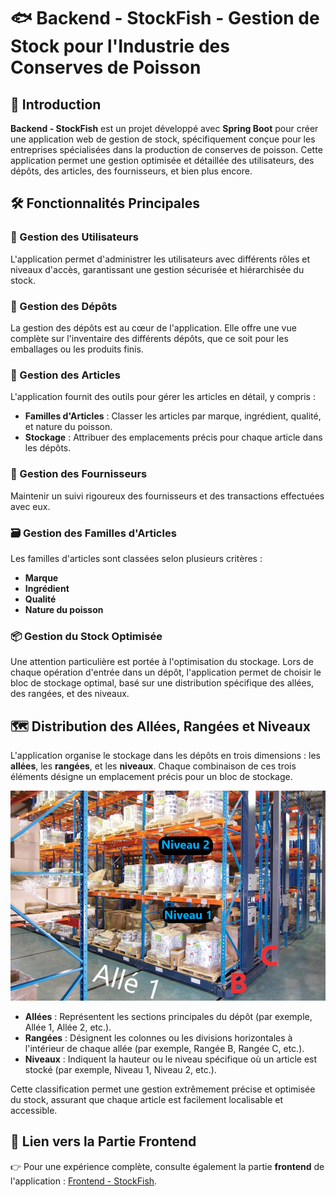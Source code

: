 # 🐟 Backend - StockFish - Gestion de Stock pour l'Industrie des Conserves de Poisson

## 🚀 Introduction

**Backend - StockFish** est un projet développé avec **Spring Boot** pour créer une application web de gestion de stock, spécifiquement conçue pour les entreprises spécialisées dans la production de conserves de poisson. Cette application permet une gestion optimisée et détaillée des utilisateurs, des dépôts, des articles, des fournisseurs, et bien plus encore.

## 🛠️ Fonctionnalités Principales

### 👥 Gestion des Utilisateurs
L'application permet d'administrer les utilisateurs avec différents rôles et niveaux d'accès, garantissant une gestion sécurisée et hiérarchisée du stock.

### 🏢 Gestion des Dépôts
La gestion des dépôts est au cœur de l'application. Elle offre une vue complète sur l'inventaire des différents dépôts, que ce soit pour les emballages ou les produits finis.

### 🛒 Gestion des Articles
L'application fournit des outils pour gérer les articles en détail, y compris :
- **Familles d'Articles** : Classer les articles par marque, ingrédient, qualité, et nature du poisson.
- **Stockage** : Attribuer des emplacements précis pour chaque article dans les dépôts.

### 🔗 Gestion des Fournisseurs
Maintenir un suivi rigoureux des fournisseurs et des transactions effectuées avec eux.

### 🗃️ Gestion des Familles d'Articles
Les familles d'articles sont classées selon plusieurs critères :
- **Marque**
- **Ingrédient**
- **Qualité**
- **Nature du poisson**

### 📦 Gestion du Stock Optimisée
Une attention particulière est portée à l'optimisation du stockage. Lors de chaque opération d'entrée dans un dépôt, l'application permet de choisir le bloc de stockage optimal, basé sur une distribution spécifique des allées, des rangées, et des niveaux.

## 🗺️ Distribution des Allées, Rangées et Niveaux

L'application organise le stockage dans les dépôts en trois dimensions : les **allées**, les **rangées**, et les **niveaux**. Chaque combinaison de ces trois éléments désigne un emplacement précis pour un bloc de stockage.

<div align="center">
  
  ![Classification des Dépôts](./Depot-classification.png)
  
</div>


- **Allées** : Représentent les sections principales du dépôt (par exemple, Allée 1, Allée 2, etc.).
- **Rangées** : Désignent les colonnes ou les divisions horizontales à l'intérieur de chaque allée (par exemple, Rangée B, Rangée C, etc.).
- **Niveaux** : Indiquent la hauteur ou le niveau spécifique où un article est stocké (par exemple, Niveau 1, Niveau 2, etc.).

Cette classification permet une gestion extrêmement précise et optimisée du stock, assurant que chaque article est facilement localisable et accessible.

## 🔗 Lien vers la Partie Frontend

👉 Pour une expérience complète, consulte également la partie **frontend** de l'application : [Frontend - StockFish](https://github.com/BiouiAdnane/Frontend---StockFish).

